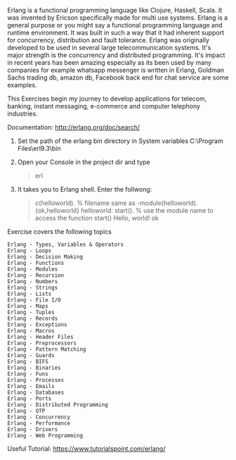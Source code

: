 Erlang is a functional programming language like Clojure, Haskell, Scala. It was invented by Ericson specifically made for multi use systems. 
Erlang is a general purpose or you might say a functional programming language and runtime environment.
It was built in such a way that it had inherent support for concurrency, distribution and fault tolerance. 
Erlang was originally developed to be used in several large telecommunication systems. 
It's major strength is the concurrency and distributed programming.
It's impact in recent years has been amazing especially as its been used by many companies 
for example whatsapp messenger is written in Erlang, Goldman Sachs trading db, amazon db, Facebook back end for chat service are some examples.

This Exercises begin my journey to develop applications for telecom, banking, instant messaging, e-commerce and computer telephony industries. 

Documentation: http://erlang.org/doc/search/

1. Set the path of the erlang bin directory in System variables
C:\Program Files\erl9.3\bin
2. Open your Console in the project dir and type
	> erl
3. It takes you to Erlang shell. Enter the follwong:

	> c(helloworld). % filename same as -module(helloworld).
	> {ok,helloworld}
	> helloworld: start(). 
	> % use the module name to access the function start()
	> Hello, world!
	> ok

Exercise covers the following topics

	Erlang - Types, Variables & Operators
	Erlang - Loops
	Erlang - Decision Making
	Erlang - Functions
	Erlang - Modules
	Erlang - Recursion
	Erlang - Numbers
	Erlang - Strings
	Erlang - Lists
	Erlang - File I/O
	Erlang - Maps
	Erlang - Tuples
	Erlang - Records
	Erlang - Exceptions
	Erlang - Macros
	Erlang - Header Files
	Erlang - Preprocessors
	Erlang - Pattern Matching
	Erlang - Guards
	Erlang - BIFS
	Erlang - Binaries
	Erlang - Funs
	Erlang - Processes
	Erlang - Emails
	Erlang - Databases
	Erlang - Ports
	Erlang - Distributed Programming
	Erlang - OTP
	Erlang - Concurrency
	Erlang - Performance
	Erlang - Drivers
	Erlang - Web Programming
    
Useful Tutorial: https://www.tutorialspoint.com/erlang/
